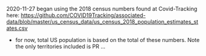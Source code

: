 
2020-11-27 began using the 2018 census numbers found at Covid-Tracking here:
https://github.com/COVID19Tracking/associated-data/blob/master/us_census_data/us_census_2018_population_estimates_states.csv
* for now, total US population is based on the total of these numbers. Note the only territories included is PR ...
